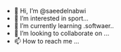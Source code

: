 - 👋 Hi, I’m @saeedelnabwi
- 👀 I’m interested in sport...
- 🌱 I’m currently learning .softwaer..
- 💞️ I’m looking to collaborate on ...
- 📫 How to reach me ...

<!---
saeedelnabwi/saeedelnabwi is a ✨ special ✨ repository because its `README.md` (this file) appears on your GitHub profile.
You can click the Preview link to take a look at your changes.
--->
